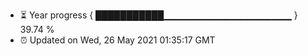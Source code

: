 - ⏳ Year progress { ███████████▁▁▁▁▁▁▁▁▁▁▁▁▁▁▁▁▁▁▁ } 39.74 %
- ⏰ Updated on Wed, 26 May 2021 01:35:17 GMT

